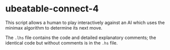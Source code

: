 # ubeatable-connect-4

This script allows a human to play interactively against an AI which uses the minimax algorithm to determine its next move.

The `.lhs` file contains the code and detailed explanatory comments; the identical code but without comments is in the `.hs` file.
